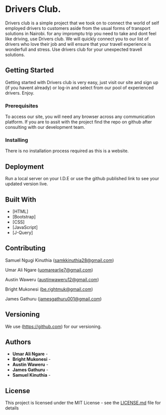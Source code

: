# Drivers Club.

Drivers club is a simple project that we took on to connect the world of self employed drivers to customers aside from the usual forms of transport solutions in Nairobi. for any impromptu trip you need to take and dont feel like driving, use Drivers club. We will quickly connect you to our list of drivers who love their job and will ensure that your travell experience is wonderfull and stress. Use drivers club for your unexpected travell solutions.

## Getting Started

Getting started with Drivers club is very easy, just visit our site and sign up (if you havent already) or log-in and select from our pool of experienced drivers. Enjoy.

### Prerequisites

To access our site, you will need any browser across any communication platform. If you are to assit with the project find the repo on github after consulting with our development team.

### Installing

There is no installation process required as this is a website.


## Deployment

Run a local server on your I.D.E or use the github published link to see your updated version live.

## Built With

* [HTML] 
* [Bootstrap]
* [CSS]
* [JavaScript]
* [J-Query]

## Contributing

Samuel Ngugi Kinuthia (samkkinuthia28@gmail.com)

Umar Ali Ngare (uomarearlie7@gmail.com)

Austin Waweru (austinwaweru12@gmail.com)

Bright Mukonesi (be.rightmuk@gmail.com)

James Gathuru (jamesgathuru001@gmail.com)

## Versioning

We use (https://github.com) for our versioning.

## Authors

* **Umar Ali Ngare** -
* **Bright Mukonesi** -
* **Austin Waweru** -
* **James Gathuru** -
* **Samuel Kinuthia** -

## License

This project is licensed under the MIT License - see the [LICENSE.md](LICENSE.md) file for details


